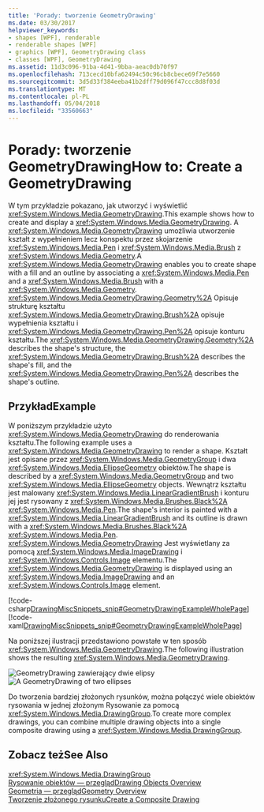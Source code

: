 ```yaml
---
title: 'Porady: tworzenie GeometryDrawing'
ms.date: 03/30/2017
helpviewer_keywords:
- shapes [WPF], renderable
- renderable shapes [WPF]
- graphics [WPF], GeometryDrawing class
- classes [WPF], GeometryDrawing
ms.assetid: 11d3c096-91ba-4d41-9bba-aeac0db70f97
ms.openlocfilehash: 713cecd10bfa62494c50c96cb8cbece69f7e5660
ms.sourcegitcommit: 3d5d33f384eeba41b2dff79d096f47ccc8d8f03d
ms.translationtype: MT
ms.contentlocale: pl-PL
ms.lasthandoff: 05/04/2018
ms.locfileid: "33560663"
---
```

# <a name="how-to-create-a-geometrydrawing"></a><span data-ttu-id="128f8-102">Porady: tworzenie GeometryDrawing</span><span class="sxs-lookup"><span data-stu-id="128f8-102">How to: Create a GeometryDrawing</span></span>
<span data-ttu-id="128f8-103">W tym przykładzie pokazano, jak utworzyć i wyświetlić <xref:System.Windows.Media.GeometryDrawing>.</span><span class="sxs-lookup"><span data-stu-id="128f8-103">This example shows how to create and display a <xref:System.Windows.Media.GeometryDrawing>.</span></span> <span data-ttu-id="128f8-104">A <xref:System.Windows.Media.GeometryDrawing> umożliwia utworzenie kształt z wypełnieniem lecz konspektu przez skojarzenie <xref:System.Windows.Media.Pen> i <xref:System.Windows.Media.Brush> z <xref:System.Windows.Media.Geometry>.</span><span class="sxs-lookup"><span data-stu-id="128f8-104">A <xref:System.Windows.Media.GeometryDrawing> enables you to create shape with a fill and an outline by associating a <xref:System.Windows.Media.Pen> and a <xref:System.Windows.Media.Brush> with a <xref:System.Windows.Media.Geometry>.</span></span> <span data-ttu-id="128f8-105"><xref:System.Windows.Media.GeometryDrawing.Geometry%2A> Opisuje strukturę kształtu <xref:System.Windows.Media.GeometryDrawing.Brush%2A> opisuje wypełnienia kształtu i <xref:System.Windows.Media.GeometryDrawing.Pen%2A> opisuje konturu kształtu.</span><span class="sxs-lookup"><span data-stu-id="128f8-105">The <xref:System.Windows.Media.GeometryDrawing.Geometry%2A> describes the shape's structure, the <xref:System.Windows.Media.GeometryDrawing.Brush%2A> describes the shape's fill, and the <xref:System.Windows.Media.GeometryDrawing.Pen%2A> describes the shape's outline.</span></span>  
  
## <a name="example"></a><span data-ttu-id="128f8-106">Przykład</span><span class="sxs-lookup"><span data-stu-id="128f8-106">Example</span></span>  
 <span data-ttu-id="128f8-107">W poniższym przykładzie użyto <xref:System.Windows.Media.GeometryDrawing> do renderowania kształtu.</span><span class="sxs-lookup"><span data-stu-id="128f8-107">The following example uses a <xref:System.Windows.Media.GeometryDrawing> to render a shape.</span></span> <span data-ttu-id="128f8-108">Kształt jest opisane przez <xref:System.Windows.Media.GeometryGroup> i dwa <xref:System.Windows.Media.EllipseGeometry> obiektów.</span><span class="sxs-lookup"><span data-stu-id="128f8-108">The shape is described by a <xref:System.Windows.Media.GeometryGroup> and two <xref:System.Windows.Media.EllipseGeometry> objects.</span></span> <span data-ttu-id="128f8-109">Wewnątrz kształtu jest malowany <xref:System.Windows.Media.LinearGradientBrush> i konturu jej jest rysowany z <xref:System.Windows.Media.Brushes.Black%2A> <xref:System.Windows.Media.Pen>.</span><span class="sxs-lookup"><span data-stu-id="128f8-109">The shape's interior is painted with a <xref:System.Windows.Media.LinearGradientBrush> and its outline is drawn with a <xref:System.Windows.Media.Brushes.Black%2A> <xref:System.Windows.Media.Pen>.</span></span> <span data-ttu-id="128f8-110"><xref:System.Windows.Media.GeometryDrawing> Jest wyświetlany za pomocą <xref:System.Windows.Media.ImageDrawing> i <xref:System.Windows.Controls.Image> elementu.</span><span class="sxs-lookup"><span data-stu-id="128f8-110">The <xref:System.Windows.Media.GeometryDrawing> is displayed using an <xref:System.Windows.Media.ImageDrawing> and an <xref:System.Windows.Controls.Image> element.</span></span>  
  
 [!code-csharp[DrawingMiscSnippets_snip#GeometryDrawingExampleWholePage](../../../../samples/snippets/csharp/VS_Snippets_Wpf/DrawingMiscSnippets_snip/CSharp/GeometryDrawingExample.cs#geometrydrawingexamplewholepage)]
 [!code-xaml[DrawingMiscSnippets_snip#GeometryDrawingExampleWholePage](../../../../samples/snippets/xaml/VS_Snippets_Wpf/DrawingMiscSnippets_snip/XAML/GeometryDrawingExample.xaml#geometrydrawingexamplewholepage)]  
  
 <span data-ttu-id="128f8-111">Na poniższej ilustracji przedstawiono powstałe w ten sposób <xref:System.Windows.Media.GeometryDrawing>.</span><span class="sxs-lookup"><span data-stu-id="128f8-111">The following illustration shows the resulting <xref:System.Windows.Media.GeometryDrawing>.</span></span>  
  
 <span data-ttu-id="128f8-112">![GeometryDrawing zawierający dwie elipsy](../../../../docs/framework/wpf/graphics-multimedia/media/graphicsmm-geodraw.jpg "graphicsmm_geodraw")</span><span class="sxs-lookup"><span data-stu-id="128f8-112">![A GeometryDrawing of two ellipses](../../../../docs/framework/wpf/graphics-multimedia/media/graphicsmm-geodraw.jpg "graphicsmm_geodraw")</span></span>  
  
 <span data-ttu-id="128f8-113">Do tworzenia bardziej złożonych rysunków, można połączyć wiele obiektów rysowania w jednej złożonym Rysowanie za pomocą <xref:System.Windows.Media.DrawingGroup>.</span><span class="sxs-lookup"><span data-stu-id="128f8-113">To create more complex drawings, you can combine multiple drawing objects into a single composite drawing using a <xref:System.Windows.Media.DrawingGroup>.</span></span>  
  
## <a name="see-also"></a><span data-ttu-id="128f8-114">Zobacz też</span><span class="sxs-lookup"><span data-stu-id="128f8-114">See Also</span></span>  
 <xref:System.Windows.Media.DrawingGroup>  
 [<span data-ttu-id="128f8-115">Rysowanie obiektów — przegląd</span><span class="sxs-lookup"><span data-stu-id="128f8-115">Drawing Objects Overview</span></span>](../../../../docs/framework/wpf/graphics-multimedia/drawing-objects-overview.md)  
 [<span data-ttu-id="128f8-116">Geometria — przegląd</span><span class="sxs-lookup"><span data-stu-id="128f8-116">Geometry Overview</span></span>](../../../../docs/framework/wpf/graphics-multimedia/geometry-overview.md)  
 [<span data-ttu-id="128f8-117">Tworzenie złożonego rysunku</span><span class="sxs-lookup"><span data-stu-id="128f8-117">Create a Composite Drawing</span></span>](../../../../docs/framework/wpf/graphics-multimedia/how-to-create-a-composite-drawing.md)

